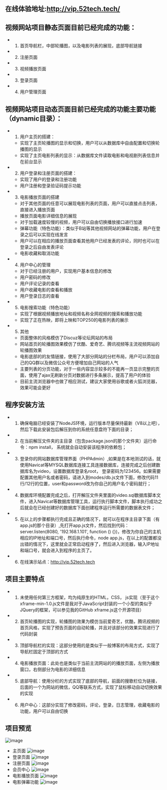## 在线体验地址:http://vip.52tech.tech/


## 视频网站项目静态页面目前已经完成的功能：
- 1. 首页导航栏，中部轮播图，以及电影列表的展现，底部导航链接
- 2. 注册页面
- 3. 视频播放页面
- 3. 登录页面
- 4. 用户管理页面

## 视频网站项目动态页面目前已经完成的功能主要功能（dynamic目录）：
 - 1. 用户主页的搭建：
    - 实现了主页轮播图的显示和切换，用户可以从数据库中自由配置和切换轮播图的显示
    - 实现了主页电影列表的显示：从数据库文件读取电影和电视剧列表信息并在前台显示
 - 2. 用户登录和注册页面的搭建：
    - 实现了用户的登录和注册功能
    - 用户注册和登录验证码提示功能
 - 3. 电影播放页面的搭建
    - 对于其他页面的任意可以展现电影列表的页面，用户可以直接点击列表，直接进入播放页面
    - 播放页面电影详细信息的展现
    - 对于加载速度较慢的视频，用户可以自由切换播放接口进行加速
    - 弹幕功能（特色功能）：类似于B站等其他视频网站的弹幕功能，用户在登录之后可以实现在线发言
    - 用户可以在相应的播放页面查看其他用户已经发表的评论，同时也可以在登录之后自由发表评论
    - 电影收藏和取消功能
 - 4. 用户中心的管理
    - 对于已经注册的用户，实现用户基本信息的修改
    - 用户密码的修改
    - 用户评论记录的查看
    - 用户收藏电影的查看和播放
    - 用户登录日志的查看
 - 5. 电影搜索功能（特色功能）
    - 实现了根据视频播放地址和视频名称全网视频的搜索和播放功能
    - 实现了正在热映，即将上映和TOP250的电影列表的展示
  - 5. 其他
    - 页面整体的风格模仿了Discuz等论坛网站的布局
    - 网站首页的轮播图效果模仿了优酷、爱奇艺、腾讯视频等主流视频网站的轮播图效果
    - 电影底部的的友情链接，使用了大部分网站的分栏布局，用户可以添加自己的QQ群以及微信公众号方便增加自己网站的人气
    - 主要列表的分页功能，对于一些内容显示较多的不能再一页显示完整的页面，使用了ajax无刷新分页对数据进行多条展示，提高了用户的体验
    - 目前主流浏览器中也做了相应测试，建议大家使用谷歌或者火狐浏览器，效果可能会更好


## 程序安装方法

 - 1. 确保电脑已经安装了NodeJS环境，运行版本尽量保持最新（V8以上吧），然后下载此安装包后解压到你的系统任意盘符下面的目录；
 - 2. 在当前解压文件夹的主目录（包含package.json的那个文件夹）运行命令：npm install， 系统就会自动安装该程序的依赖包；
 - 3. 登录你的网站数据库管理界面（PHPAdmin）,如果是在本地测试的话，就使用Navicat等MYSQL数据库连接工具连接数据库，连接完成之后创建数据库名为video，设置数据库登录名root， 登录密码为123456。如果需要配置其他用户名或者密码，请进入到modes/db.js文件下面，修改代码11行/12行的位置，user和password改为你自己的用户名个密码就行；
 - 4. 数据库环境配置完成之后，打开解压文件夹里面的video.sql数据库脚本文件，进入Navicat等数据库管理工具，运行执行脚本文件，脚本执行成功之后就会在已经创建好的数据库下面创建程序运行所需要的数据表文件；
 - 5. 在以上的步骤都执行完成且正确的情况下，就可以在程序主目录下面（有app.js的那个目录）,先打开app.js文件，然后找到代码：server.listen(8080, '192.168.1.101', function () {})，修改为你自己的主机相应的IP地址和端口号，然后执行命令，node app.js，在以上的配置都没出错的情况下，这里就会正常启动程序了，然后进入浏览器，输入IP地址和端口号，就会进入到程序的主页了。
 - 6. 在线演示站点：http://vip.52tech.tech



## 项目主要特点
- 1. 未使用任何第三方框架，均为纯原生的HTML，CSS， js实现（至于这个xframe-min-1.0.js文件是我对于JavaScript封装的一个小型的类似于JQuery的框架，可以参见我的GitHub xframe.js这个开源项目）
- 2. 首页轮播图的实现，轮播图的效果为模仿当前爱奇艺，优酷，腾讯视频的首页风格，实现了预告页面的自动轮播，并且对该部分的效果实现进行了代码封装
- 3. 顶部导航栏的实现：这部分使用的是类似于一般博客的布局方式，实现了导航栏固定于顶部的方式
- 4. 电影播放页面：此处也是类似于当前主流网站的的播放页面，左侧为播放窗口，右侧部分为电影的详细信息
- 5. 底部导航：使用分栏的方式实现了底部的导航，前面的搜歌栏位为链接，后面的一个为网站的微信，QQ等联系方式，实现了鼠标移动自动切换效果的实现
- 6. 用户中心：这部分实现了修改密码，评论，登录，日志管理，收藏电影的功能，用户可以自由切换


## 项目预览
![image](https://github.com/xiugangzhang/vip.github.io/blob/master/images/preview.gif)
- 主页面
![image](https://github.com/xiugangzhang/vip.github.io/blob/master/images/00.png)
- 登录页面
![image](https://github.com/xiugangzhang/vip.github.io/blob/master/images/01.png)
- 注册页面
![image](https://github.com/xiugangzhang/vip.github.io/blob/master/images/02.png)
- 会员中心
![image](https://github.com/xiugangzhang/vip.github.io/blob/master/images/03.png)
- 电影播放页面
![image](https://github.com/xiugangzhang/vip.github.io/blob/master/images/04.png)
- 电影弹幕功能
![image](https://github.com/xiugangzhang/vip.github.io/blob/master/images/05.jpg)

